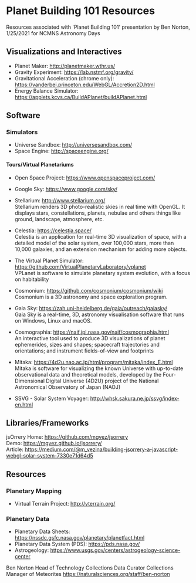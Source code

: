 # Planet Building 101 Resources
Resources associated with 'Planet Building 101' presentation by Ben Norton, 1/25/2021 for NCMNS Astronomy Days

## Visualizations and Interactives
- Planet Maker: http://planetmaker.wthr.us/
- Gravity Experiment: https://lab.nstmf.org/gravity/
- Gravitational Acceleration (chrome only): https://vanderbei.princeton.edu/WebGL/Accretion2D.html
- Energy Balance Simulator: https://applets.kcvs.ca/BuildAPlanet/buildAPlanet.html

## Software
### Simulators
- Universe Sandbox: http://universesandbox.com/
- Space Engine: http://spaceengine.org/


#### Tours/Virtual Planetariums
- Open Space Project: https://www.openspaceproject.com/

- Google Sky: https://www.google.com/sky/

- Stellarium: http://www.stellarium.org/  
Stellarium renders 3D photo-realistic skies in real time with OpenGL. It displays stars, constellations, planets, nebulae and others things like ground, landscape, atmosphere, etc.

- Celestia: https://celestia.space/  
Celestia is an application for real-time 3D visualization of space, with a detailed model of the solar system, over 100,000 stars, more than 10,000 galaxies, and an extension mechanism for adding more objects.

- The Virtual Planet Simulator: https://github.com/VirtualPlanetaryLaboratory/vplanet  
VPLanet is software to simulate planetary system evolution, with a focus on habitability

- Cosmonium: https://github.com/cosmonium/cosmonium/wiki  
Cosmonium is a 3D astronomy and space exploration program. 

- Gaia Sky: https://zah.uni-heidelberg.de/gaia/outreach/gaiasky/  
Gaia Sky is a real-time, 3D, astronomy visualisation software that runs on Windows, Linux and macOS.

- Cosmographia: https://naif.jpl.nasa.gov/naif/cosmographia.html  
An interactive tool used to produce 3D visualizations of planet ephemerides, sizes and shapes; spacecraft trajectories and orientations; and instrument fields-of-view and footprints

- Mitaka: https://4d2u.nao.ac.jp/html/program/mitaka/index_E.html  
Mitaka is software for visualizing the known Universe with up-to-date observational data and theoretical models, developed by the Four-Dimensional Digital Universe (4D2U) project of the National Astronomical Observatory of Japan (NAOJ)

- SSVG - Solar System Voyager: http://whsk.sakura.ne.jp/ssvg/index-en.html

## Libraries/Frameworks
jsOrrery
  Home: https://github.com/mgvez/jsorrery  
  Demo: https://mgvez.github.io/jsorrery/  
  Article: https://medium.com/@m_vezina/building-jsorrery-a-javascript-webgl-solar-system-7330e71d64d5  

## Resources
### Planetary Mapping
- Virtual Terrain Project: http://vterrain.org/  
### Planetary Data  
- Planetary Data Sheets: https://nssdc.gsfc.nasa.gov/planetary/planetfact.html  
- Planetary Data System (PDS): https://pds.nasa.gov/  
- Astrogeology: https://www.usgs.gov/centers/astrogeology-science-center  
  
  

Ben Norton
Head of Technology
Collections Data Curator
Collections Manager of Meteorites
https://naturalsciences.org/staff/ben-norton


